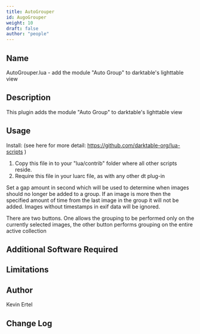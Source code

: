 ```yaml
---
title: AutoGrouper
id: AugoGrouper
weight: 10
draft: false
author: "people"
---
```


## Name

AutoGrouper.lua - add the module "Auto Group" to darktable's lighttable view

## Description

This plugin adds the module "Auto Group" to darktable's lighttable view

## Usage

Install: (see here for more detail: https://github.com/darktable-org/lua-scripts )
 1) Copy this file in to your "lua/contrib" folder where all other scripts reside. 
 2) Require this file in your luarc file, as with any other dt plug-in

Set a gap amount in second which will be used to determine when images should no 
longer be added to a group. If an image is more then the specified amount of time
from the last image in the group it will not be added. Images without timestamps 
in exif data will be ignored.

There are two buttons. One allows the grouping to be performed only on the currently
selected images, the other button performs grouping on the entire active collection

## Additional Software Required


## Limitations


## Author

Kevin Ertel

## Change Log
